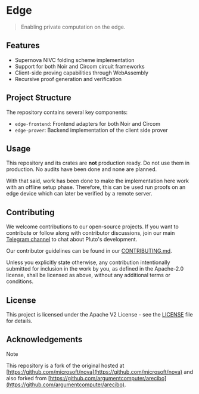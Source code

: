# Edge
> Enabling private computation on the edge.

## Features
- Supernova NIVC folding scheme implementation
- Support for both Noir and Circom circuit frameworks
- Client-side proving capabilities through WebAssembly
- Recursive proof generation and verification

## Project Structure
The repository contains several key components:
- `edge-frontend`: Frontend adapters for both Noir and Circom
- `edge-prover`: Backend implementation of the client side prover

## Usage
This repository and its crates are **not** production ready. Do not use them in production. No audits have been done and none are planned.
 
With that said, work has been done to make the implementation here work with an offline setup phase. Therefore, this can be used run proofs on an edge device which can later be verified by a remote server.

## Contributing

We welcome contributions to our open-source projects. If you want to contribute or follow along with contributor discussions, join our main [Telegram channel](https://t.me/pluto_xyz/1) to chat about Pluto's development.

Our contributor guidelines can be found in our [CONTRIBUTING.md](https://github.com/pluto/.github/blob/main/profile/CONTRIBUTING.md).

Unless you explicitly state otherwise, any contribution intentionally submitted for inclusion in the work by you, as defined in the Apache-2.0 license, shall be licensed as above, without any additional terms or conditions.

## License

This project is licensed under the Apache V2 License - see the [LICENSE](LICENSE) file for details.

## Acknowledgements
> [!NOTE]
> This repository is a fork of the original hosted at [https://github.com/microsoft/nova](https://github.com/microsoft/nova) and also forked from [https://github.com/argumentcomputer/arecibo](https://github.com/argumentcomputer/arecibo).